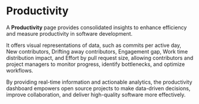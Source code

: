 # Productivity

A **Productivity** page provides consolidated insights to enhance efficiency and measure productivity in software development.&#x20;

It offers visual representations of data, such as commits per active day, New contributors, Drifting away contributors, Engagement gap, Work time distribution impact, and Effort by pull request size, allowing contributors and project managers to monitor progress, identify bottlenecks, and optimize workflows.&#x20;

By providing real-time information and actionable analytics, the productivity dashboard empowers open source projects to make data-driven decisions, improve collaboration, and deliver high-quality software more effectively.
